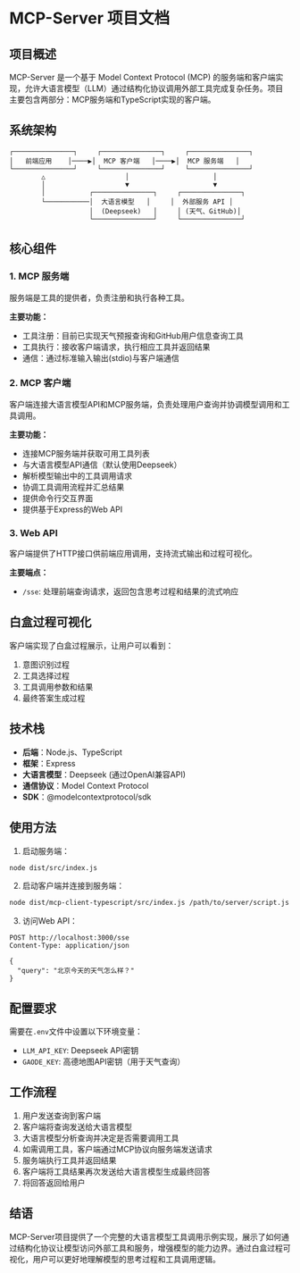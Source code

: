 # MCP-Server 项目文档

## 项目概述

MCP-Server 是一个基于 Model Context Protocol (MCP) 的服务端和客户端实现，允许大语言模型（LLM）通过结构化协议调用外部工具完成复杂任务。项目主要包含两部分：MCP服务端和TypeScript实现的客户端。

## 系统架构

```
┌───────────────┐     ┌───────────────┐     ┌───────────────┐
│   前端应用    │────▶│  MCP 客户端   │────▶│  MCP 服务端   │
└───────────────┘     └───────────────┘     └───────────────┘
        △                    │                     │
        │                    ▼                     ▼
        │           ┌───────────────┐     ┌───────────────┐
        └───────────│  大语言模型   │     │  外部服务 API │
                    │  (Deepseek)   │     │ (天气、GitHub)│
                    └───────────────┘     └───────────────┘
```

## 核心组件

### 1. MCP 服务端

服务端是工具的提供者，负责注册和执行各种工具。

**主要功能：**

- 工具注册：目前已实现天气预报查询和GitHub用户信息查询工具
- 工具执行：接收客户端请求，执行相应工具并返回结果
- 通信：通过标准输入输出(stdio)与客户端通信

### 2. MCP 客户端

客户端连接大语言模型API和MCP服务端，负责处理用户查询并协调模型调用和工具调用。

**主要功能：**

- 连接MCP服务端并获取可用工具列表
- 与大语言模型API通信（默认使用Deepseek）
- 解析模型输出中的工具调用请求
- 协调工具调用流程并汇总结果
- 提供命令行交互界面
- 提供基于Express的Web API

### 3. Web API

客户端提供了HTTP接口供前端应用调用，支持流式输出和过程可视化。

**主要端点：**

- `/sse`: 处理前端查询请求，返回包含思考过程和结果的流式响应

## 白盒过程可视化

客户端实现了白盒过程展示，让用户可以看到：

1. 意图识别过程
2. 工具选择过程
3. 工具调用参数和结果
4. 最终答案生成过程

## 技术栈

- **后端**：Node.js、TypeScript
- **框架**：Express
- **大语言模型**：Deepseek (通过OpenAI兼容API)
- **通信协议**：Model Context Protocol
- **SDK**：@modelcontextprotocol/sdk

## 使用方法

1. 启动服务端：

```bash
node dist/src/index.js
```

2. 启动客户端并连接到服务端：

```bash
node dist/mcp-client-typescript/src/index.js /path/to/server/script.js
```

3. 访问Web API：

```
POST http://localhost:3000/sse
Content-Type: application/json

{
  "query": "北京今天的天气怎么样？"
}
```

## 配置要求

需要在`.env`文件中设置以下环境变量：

- `LLM_API_KEY`: Deepseek API密钥
- `GAODE_KEY`: 高德地图API密钥（用于天气查询）

## 工作流程

1. 用户发送查询到客户端
2. 客户端将查询发送给大语言模型
3. 大语言模型分析查询并决定是否需要调用工具
4. 如需调用工具，客户端通过MCP协议向服务端发送请求
5. 服务端执行工具并返回结果
6. 客户端将工具结果再次发送给大语言模型生成最终回答
7. 将回答返回给用户

## 结语

MCP-Server项目提供了一个完整的大语言模型工具调用示例实现，展示了如何通过结构化协议让模型访问外部工具和服务，增强模型的能力边界。通过白盒过程可视化，用户可以更好地理解模型的思考过程和工具调用逻辑。
